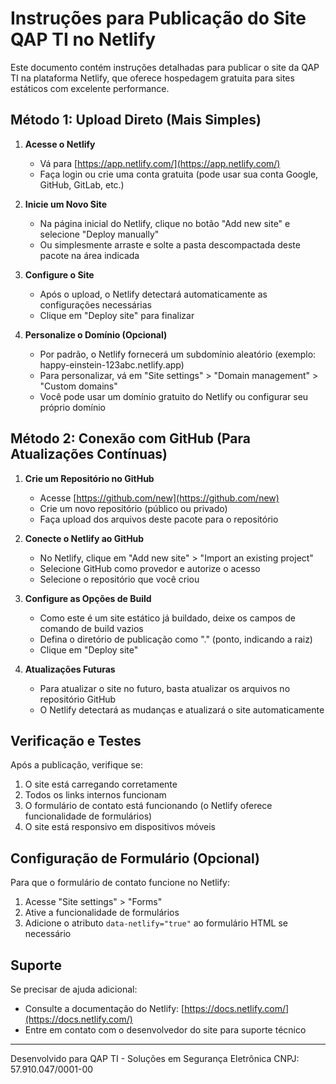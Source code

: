 # Instruções para Publicação do Site QAP TI no Netlify

Este documento contém instruções detalhadas para publicar o site da QAP TI na plataforma Netlify, que oferece hospedagem gratuita para sites estáticos com excelente performance.

## Método 1: Upload Direto (Mais Simples)

1. **Acesse o Netlify**
   - Vá para [https://app.netlify.com/](https://app.netlify.com/)
   - Faça login ou crie uma conta gratuita (pode usar sua conta Google, GitHub, GitLab, etc.)

2. **Inicie um Novo Site**
   - Na página inicial do Netlify, clique no botão "Add new site" e selecione "Deploy manually"
   - Ou simplesmente arraste e solte a pasta descompactada deste pacote na área indicada

3. **Configure o Site**
   - Após o upload, o Netlify detectará automaticamente as configurações necessárias
   - Clique em "Deploy site" para finalizar

4. **Personalize o Domínio (Opcional)**
   - Por padrão, o Netlify fornecerá um subdomínio aleatório (exemplo: happy-einstein-123abc.netlify.app)
   - Para personalizar, vá em "Site settings" > "Domain management" > "Custom domains"
   - Você pode usar um domínio gratuito do Netlify ou configurar seu próprio domínio

## Método 2: Conexão com GitHub (Para Atualizações Contínuas)

1. **Crie um Repositório no GitHub**
   - Acesse [https://github.com/new](https://github.com/new)
   - Crie um novo repositório (público ou privado)
   - Faça upload dos arquivos deste pacote para o repositório

2. **Conecte o Netlify ao GitHub**
   - No Netlify, clique em "Add new site" > "Import an existing project"
   - Selecione GitHub como provedor e autorize o acesso
   - Selecione o repositório que você criou

3. **Configure as Opções de Build**
   - Como este é um site estático já buildado, deixe os campos de comando de build vazios
   - Defina o diretório de publicação como "." (ponto, indicando a raiz)
   - Clique em "Deploy site"

4. **Atualizações Futuras**
   - Para atualizar o site no futuro, basta atualizar os arquivos no repositório GitHub
   - O Netlify detectará as mudanças e atualizará o site automaticamente

## Verificação e Testes

Após a publicação, verifique se:

1. O site está carregando corretamente
2. Todos os links internos funcionam
3. O formulário de contato está funcionando (o Netlify oferece funcionalidade de formulários)
4. O site está responsivo em dispositivos móveis

## Configuração de Formulário (Opcional)

Para que o formulário de contato funcione no Netlify:

1. Acesse "Site settings" > "Forms"
2. Ative a funcionalidade de formulários
3. Adicione o atributo `data-netlify="true"` ao formulário HTML se necessário

## Suporte

Se precisar de ajuda adicional:
- Consulte a documentação do Netlify: [https://docs.netlify.com/](https://docs.netlify.com/)
- Entre em contato com o desenvolvedor do site para suporte técnico

---

Desenvolvido para QAP TI - Soluções em Segurança Eletrônica
CNPJ: 57.910.047/0001-00
